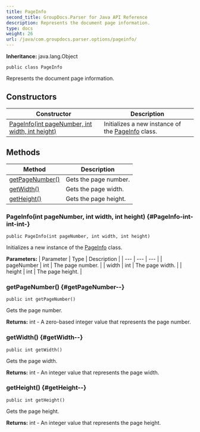 ```yaml
---
title: PageInfo
second_title: GroupDocs.Parser for Java API Reference
description: Represents the document page information.
type: docs
weight: 26
url: /java/com.groupdocs.parser.options/pageinfo/
---
```

**Inheritance:**
java.lang.Object
```
public class PageInfo
```

Represents the document page information.
## Constructors

| Constructor | Description |
| --- | --- |
| [PageInfo(int pageNumber, int width, int height)](#PageInfo-int-int-int-) | Initializes a new instance of the [PageInfo](../../com.groupdocs.parser.options/pageinfo) class. |
## Methods

| Method | Description |
| --- | --- |
| [getPageNumber()](#getPageNumber--) | Gets the page number. |
| [getWidth()](#getWidth--) | Gets the page width. |
| [getHeight()](#getHeight--) | Gets the page height. |
### PageInfo(int pageNumber, int width, int height) {#PageInfo-int-int-int-}
```
public PageInfo(int pageNumber, int width, int height)
```


Initializes a new instance of the [PageInfo](../../com.groupdocs.parser.options/pageinfo) class.

**Parameters:**
| Parameter | Type | Description |
| --- | --- | --- |
| pageNumber | int | The page number. |
| width | int | The page width. |
| height | int | The page height. |

### getPageNumber() {#getPageNumber--}
```
public int getPageNumber()
```


Gets the page number.

**Returns:**
int - A zero-based integer value that represents the page number.
### getWidth() {#getWidth--}
```
public int getWidth()
```


Gets the page width.

**Returns:**
int - An integer value that represents the page width.
### getHeight() {#getHeight--}
```
public int getHeight()
```


Gets the page height.

**Returns:**
int - An integer value that represents the page height.
